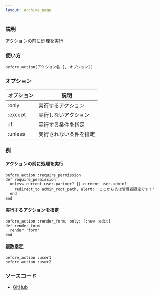 ```yaml
---
layout: archive_page
---
```

### 説明
アクションの前に処理を実行

### 使い方
    before_action(アクション名 [, オプション])

### オプション

オプション   | 説明
--------|------------
:only   | 実行するアクション
:except | 実行しないアクション
:if     | 実行する条件を指定
:unless | 実行されない条件を指定

### 例
#### アクションの前に処理を実行
    before_action :require_permission
    def require_permission
      unless current_user.partner? || current_user.admin?
        redirect_to admin_root_path, alert: 'ここから先は管理者限定です！'
      end
    end

#### 実行するアクションを指定
    before_action :render_form, only: [:new :edit]
    def render_form
      render 'form'
    end

#### 複数指定
    before_action :user1
    before_action :user2

### ソースコード
* [GitHub](https://github.com/rails/rails/blob/ac30e389ecfa0e26e3d44c1eda8488ddf63b3ecc/actionpack/lib/abstract_controller/callbacks.rb#L107)